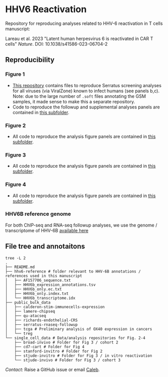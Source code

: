 # HHV6 Reactivation
Repository for reproducing analyses related to HHV-6 reactivation in T cells manuscript:

Lareau et al. 2023 "Latent human herpesvirus 6 is reactivated in CAR T cells" _Nature_. DOI: 10.1038/s41586-023-06704-2

## Reproducibility

### Figure 1
- [This repository](https://github.com/caleblareau/serratus-reactivation-screen) contains files to reproduce Serratus screening analyses for all viruses (via ViralZone) known to infect humans (see panels b,c). Note: due to the large number of `.soft` files annotating the GSM samples, it made sense to make this a separate repository.
- Code to reproduce the followup and supplemental analyses panels are contained in [this subfolder](https://github.com/caleblareau/hhv6-reactivation/tree/main/public_bulk_data).

### Figure 2
- All code to reproduce the analysis figure panels are contained in [this subfolder](https://github.com/caleblareau/hhv6-reactivation/tree/main/single_cell_data/stanford-invitro/code).

### Figure 3
- All code to reproduce the analysis figure panels are contained in [this subfolder](https://github.com/caleblareau/hhv6-reactivation/tree/main/single_cell_data/broad-invivo/code).

### Figure 4
- All code to reproduce the analysis figure panels are contained in [this subfolder](https://github.com/caleblareau/hhv6-reactivation/tree/main/single_cell_data/cd7-cart/code).



### HHV6B reference genome

For both ChIP-seq and RNA-seq followup analyses, we use the genome / transcriptome of HHV-6B [available here](https://www.ncbi.nlm.nih.gov/nuccore/AF157706)

## File tree and annotaitons

```
tree -L 2     
.
├── README.md
├── hhv6-reference # folder relevant to HHV-6B annotations / references used in this manuscript
│   ├── AF157706_sequence.txt
│   ├── HHV6b_expression_annotations.tsv 
│   ├── HHV6b_only.ec.txt
│   ├── HHV6b_only.index.txt
│   └── HHV6b_transcriptome.idx
├── public_bulk_data
│   ├── calderon-stim-immunecells-expression
│   ├── lamere-chipseq
│   ├── qu-atacseq
│   ├── richards-endothelial-CRS
│   ├── serratus-rnaseq-followup
│   ├── tcga # Preliminary analysis of OX40 expression in cancers
│   └── treg
└── single_cell_data # Data/analysis repositories for Fig. 2-4
    ├── broad-invivo # Folder for Fig 3 / cohort 2
    ├── cd7-cart # Folder for Fig 4
    ├── stanford-invitro # Folder for Fig 2
    ├── stjude-invitro # Folder for Fig 3 / in vitro reactivation
    └── stjude-invivo # Folder for Fig 3 / cohort 3
```

*Contact:* Raise a GitHub issue or email [Caleb](mailto:clareau@stanford.edu).

<br>
